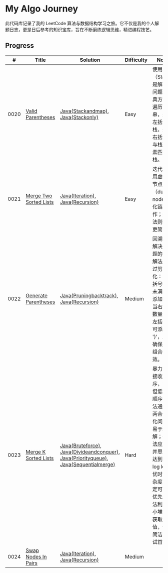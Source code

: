 # My Algo Journey

此代码库记录了我的 LeetCode 算法与数据结构学习之旅。它不仅是我的个人解题日志，更是日后参考的知识宝库，旨在不断磨练逻辑思维，精进编程技艺。

## Progress

| # | Title | Solution | Difficulty | Notes |
|---|---|---|---|---|
| 0020 | [Valid Parentheses](https://leetcode.cn/problems/Valid-Parentheses/) | [Java(Stackandmap)](0020-Valid-Parentheses/Solution_StackAndMap.java), [Java(Stackonly)](0020-Valid-Parentheses/Solution_StackOnly.java) | Easy | 使用栈（Stack）是解决此问题的经典方法。遍历字符串，遇到左括号入栈，遇到右括号则与栈顶元素匹配出栈。 |
| 0021 | [Merge Two Sorted Lists](https://leetcode.cn/problems/Merge-Two-Sorted-Lists/) | [Java(Iteration)](0021-Merge-Two-Sorted-Lists/Solution_Iteration.java), [Java(Recursion)](0021-Merge-Two-Sorted-Lists/Solution_Recursion.java) | Easy | 迭代法使用虚拟头节点（dummy node）简化链表操作；递归法则代码更简洁。 |
| 0022 | [Generate Parentheses](https://leetcode.cn/problems/Generate-Parentheses/) | [Java(Pruningbacktrack)](0022-Generate-Parentheses/Solution_PruningBacktrack.java), [Java(Recursion)](0022-Generate-Parentheses/Solution_Recursion.java) | Medium | 回溯法是解决此问题的标准解法。通过剪枝优化：当左括号数量未满n时可添加 '('；当右括号数量小于左括号时可添加 ')'，从而确保所有组合都有效。 |
| 0023 | [Merge K Sorted Lists](https://leetcode.cn/problems/Merge-K-Sorted-Lists/) | [Java(Bruteforce)](0023-Merge-K-Sorted-Lists/Solution_BruteForce.java), [Java(Divideandconquer)](0023-Merge-K-Sorted-Lists/Solution_DivideAndConquer.java), [Java(Priorityqueue)](0023-Merge-K-Sorted-Lists/Solution_PriorityQueue.java), [Java(Sequentialmerge)](0023-Merge-K-Sorted-Lists/Solution_SequentialMerge.java) | Hard | 暴力法​​直接收集排序，简单但低效；​​顺序合并法​​通过两两合并简化问题，易于理解；​​分治法​​应用归并思想，达到O(N log k)最优时间复杂度，稳定可靠；​​优先队列法​​利用最小堆动态获取最小值，代码简洁，面试首选。 |
| 0024 | [Swap Nodes In Pairs](https://leetcode.cn/problems/Swap-Nodes-In-Pairs/) | [Java(Iteration)](0024-Swap-Nodes-In-Pairs/Solution_Iteration.java), [Java(Recursion)](0024-Swap-Nodes-In-Pairs/Solution_Recursion.java) | Medium |  |